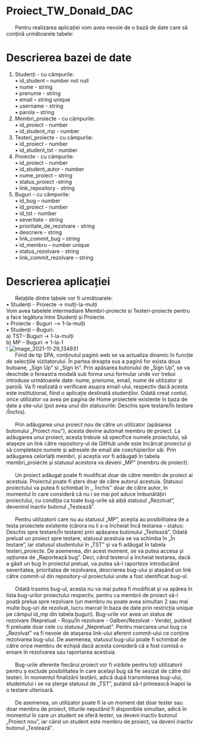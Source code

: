# Proiect_TW_Donald_DAC
&nbsp;&nbsp;&nbsp;&nbsp;&nbsp;&nbsp;Pentru realizarea aplicației vom avea nevoie de o bază de date care să conțină următoarele tabele:
# Descrierea bazei de date
 1.	Studenți - cu câmpurile:<br />
•	id_student – number not null <br />
•	nume - string <br />
•	prenume - string <br />
•	email – string unique <br />
•	username - string <br />
•	parola – string <br />
 2.	Membri_proiecte - cu câmpurile:<br />
•	id_proiect - number <br />
•	id_student_mp - number <br />
 3.	Testeri_proiecte - cu câmpurile:<br />
•	id_proiect - number <br />
•	id_student_tst - number <br />
 4.	Proiecte - cu câmpurile:<br />
•	id_proiect - number <br />
•	id_student_autor - number <br />
•	nume_proiect – string <br />
•	status_proiect -string <br />
•	link_repository - string <br />
 5.	Buguri - cu câmpurile:<br />
•	id_bug – number <br />
•	id_proiect - number <br />
•	id_tst - number <br />
•	severitate - string <br />
•	prioritate_de_rezolvare - string <br />
•	descriere - string <br />
•	link_commit_bug – string <br />
•	id_membru – number unique <br />
•	status_rezolvare - string <br />
•	link_commit_rezolvare – string <br />
# Descrierea aplicației
&nbsp;&nbsp;&nbsp;&nbsp;&nbsp;&nbsp;Relațiile dintre tabele vor fi următoarele: <br />
•	Studenți - Proiecte -> mulți-la-mulți  <br />
Vom avea tabelele intermediare Membri-proiecte si Testeri-proiecte pentru a face legătura între Studenți și Proiecte. <br /> 
•	Proiecte - Buguri –> 1-la-mulți <br />
•	Studenți – Buguri: <br />
a)	TST– Buguri -> 1-la-mulți <br />
b)	MP – Buguri -> 1-la-1 <br />!
![image_2021-11-29_134931](https://user-images.githubusercontent.com/74931542/143862936-986d0573-f10a-4975-a3e5-c2cf40d3a380.png)
<br/>
&nbsp;&nbsp;&nbsp;&nbsp;&nbsp;&nbsp;Fiind de tip SPA, conținutul paginii web se va actualiza dinamic în funcție de selecțiile vizitatorului. În partea dreapta sus a paginii for exista doua butoane, „Sign Up” si „Sign In”. Prin apăsarea butonului de „Sign Up”, se va deschide o fereastra modală sub forma unui formular unde vor trebui introduse următoarele date: nume, prenume, email, nume de utilizator și parolă. Va fi realizată o verificare asupra email-ului, respectiv dacă acesta este instituțional, fiind o aplicație destinată studenților. Odată creat contul, orice utilizator va avea pe pagina de Home proiectele existente în baza de date a site-ului (pot avea unul din statusurile: Deschis spre testare/În testare /Închis). <br /><br/>
&nbsp;&nbsp;&nbsp;&nbsp;&nbsp;&nbsp;Prin adăugarea unui proiect nou de către un utilizator (apăsarea butonului „Proiect nou”), acesta devine automat membru de proiect. La adăugarea unui proiect, acesta trebuie să specifice numele proiectului, să atașeze un link către repository-ul de GitHub unde este încărcat proiectul și să completeze numele și adresele de email ale coechipierilor săi. Prin adăugarea celorlalți membri, și aceștia vor fi adăugați în tabela membri_proiecte și statusul acestora va deveni „MP” (membru de proiect). <br /><br/>
&nbsp;&nbsp;&nbsp;&nbsp;&nbsp;&nbsp;Un proiect adăugat poate fi modificat doar de către membri de proiect ai acestuia. Proiectul poate fi șters doar de către autorul acestuia. Statusul proiectului va putea fi schimbat în ,, Închis’’ doar de către autor, în momentul în care consideră că nu i se mai pot aduce îmbunătățiri proiectului, cu condiția ca toate bug-urile să aibă statusul „Rezolvat”, devenind inactiv butonul „Testează”. <br /><br/>
&nbsp;&nbsp;&nbsp;&nbsp;&nbsp;&nbsp;Pentru utilizatorii care nu au statusul „MP”, aceștia au posibilitatea de a testa proiectele existente (cărora nu li s-a încheiat încă testarea – status: Deschis spre testare/În testare) prin apăsarea butonului „Testează”. Odată preluat un proiect spre testare, statusul acestuia se va schimba în „În testare”, iar statusul studentului în „TST” și va fi adăugat în tabela testeri_proiecte. De asemenea, din acest moment, se va putea accesa și opțiunea de „Raportează bug”. Deci, când testerul a încheiat testarea, dacă a găsit un bug în proiectul preluat, va putea să-l raporteze introducând severitatea, prioritatea de rezolvarea, descrierea bug-ului și atașând un link către commit-ul din repository-ul proiectului unde a fost identificat bug-ul. <br /><br/>
&nbsp;&nbsp;&nbsp;&nbsp;&nbsp;&nbsp;Odată trasmis bug-ul, acesta nu va mai putea fi modificat și va apărea în lista bug-urilor proiectului respectiv, pentru ca membrii de proiect să-l poată prelua spre rezolvare (un membru nu poate avea simultan 2 sau mai multe bug-uri de rezolvat, lucru marcat în baza de date prin restricția unique pe câmpul id_mp din tabela buguri). Bug-urile vor avea un status de rezolvare (Nepreluat - Roșu/În rezolvare - Galben/Rezolvat - Verde), putând fi preluate doar cele cu statusul „Nepreluat”. Pentru marcarea unui bug ca „Rezolvat” va fi nevoie de atașarea link-ului aferent commit-ului ce conține rezolvarea bug-ului. De asemenea, statusul bug-ului poate fi schimbat de către orice membru de echipă dacă acesta consideră că a fost comisă o eroare în rezolvarea sau raportarea acestuia. <br /><br/>
&nbsp;&nbsp;&nbsp;&nbsp;&nbsp;&nbsp;Bug-urile aferente fiecărui proiect vor fi vizibile pentru toți utilizatorii pentru a exclude posibilitatea în care același bug să fie sesizat de către doi testeri. În momentul finalizării testării, adică după transmiterea bug-ului, studentului i se va șterge statusul de „TST”, putând să-l primească înapoi la o testare ulterioară. <br /><br/>
&nbsp;&nbsp;&nbsp;&nbsp;&nbsp;&nbsp;De asemenea, un utilizator poate fi la un moment dat doar tester sau doar membru de proiect, titlurile neputând fi disponibile simultan, adică în momentul în care un student se oferă tester, va deveni inactiv butonul „Proiect nou”, iar când un student este membru de proiect, va deveni inactiv butonul „Testează”.
